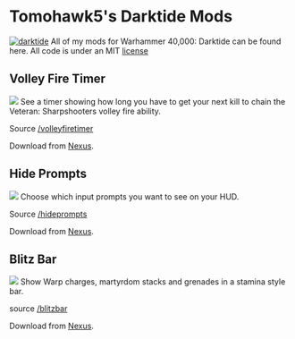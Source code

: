# Tomohawk5's Darktide Mods

[![darktide](https://global-uploads.webflow.com/6346a2e14dce674426be40ac/637f9b5a8de2a3c4122f0291_6346ea11b9acfa58c8f5a014_Darktide_Logo_2022-2.png)](https://www.playdarktide.com)
All of my mods for Warhammer 40,000: Darktide can be found here.
All code is under an MIT [license](LICENSE)

## Volley Fire Timer
![](https://staticdelivery.nexusmods.com/mods/4943/images/headers/124_1680963632.jpg)
See a timer showing how long you have to get your next kill to chain the Veteran: Sharpshooters volley fire ability.

Source [/volleyfiretimer](volleyfiretimer)

Download from [Nexus](https://www.nexusmods.com/warhammer40kdarktide/mods/124).

## Hide Prompts
![](https://staticdelivery.nexusmods.com/mods/4943/images/headers/150_1683172700.jpg)
Choose which input prompts you want to see on your HUD.

Source [/hideprompts](hideprompts)

Download from [Nexus](https://www.nexusmods.com/warhammer40kdarktide/mods/150).

## Blitz Bar
![](https://staticdelivery.nexusmods.com/mods/4943/images/headers/180_1686071270.jpg)
Show Warp charges, martyrdom stacks and grenades in a stamina style bar.

source [/blitzbar](blitzbar)

Download from [Nexus](https://www.nexusmods.com/warhammer40kdarktide/mods/180).